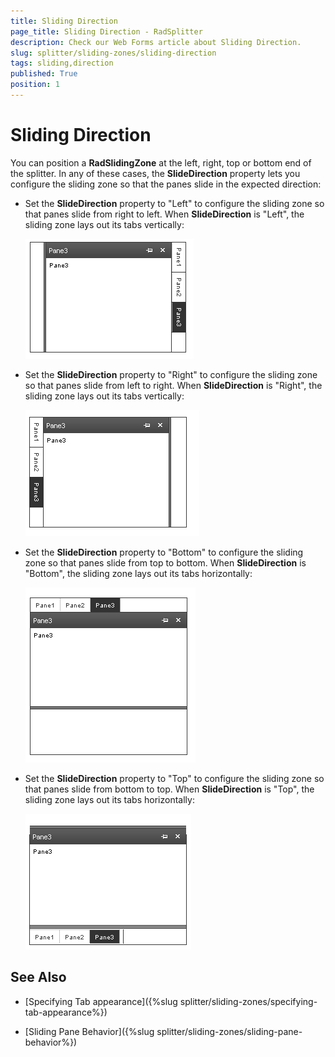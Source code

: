 ```yaml
---
title: Sliding Direction
page_title: Sliding Direction - RadSplitter
description: Check our Web Forms article about Sliding Direction.
slug: splitter/sliding-zones/sliding-direction
tags: sliding,direction
published: True
position: 1
---
```


# Sliding Direction

You can position a **RadSlidingZone** at the left, right, top or bottom end of the splitter. In any of these cases, the **SlideDirection** property lets you configure the sliding zone so that the panes slide in the expected direction:

* Set the **SlideDirection** property to "Left" to configure the sliding zone so that panes slide from right to left. When **SlideDirection** is "Left", the sliding zone lays out its tabs vertically:

	![](images/splitter-slidedirectionleft.png)

* Set the **SlideDirection** property to "Right" to configure the sliding zone so that panes slide from left to right. When **SlideDirection** is "Right", the sliding zone lays out its tabs vertically:

	![](images/splitter-slidedirectionright.png)

* Set the **SlideDirection** property to "Bottom" to configure the sliding zone so that panes slide from top to bottom. When **SlideDirection** is "Bottom", the sliding zone lays out its tabs horizontally:

	![](images/splitter-slidedirectionbottom.png)

* Set the **SlideDirection** property to "Top" to configure the sliding zone so that panes slide from bottom to top. When **SlideDirection** is "Top", the sliding zone lays out its tabs horizontally:

	![](images/splitter-slidedirectiontop.png)

## See Also

 * [Specifying Tab appearance]({%slug splitter/sliding-zones/specifying-tab-appearance%})

 * [Sliding Pane Behavior]({%slug splitter/sliding-zones/sliding-pane-behavior%})
